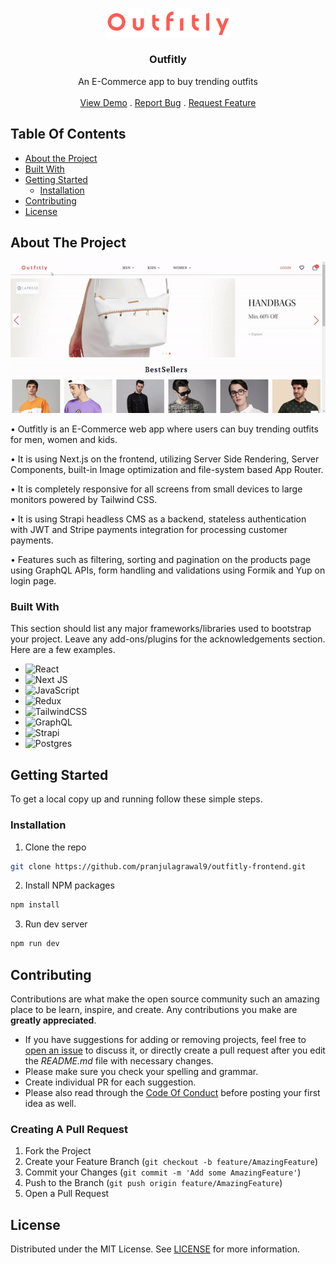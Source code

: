 <br/>
<p align="center">
  <a href="https://github.com/pranjulagrawal9/Outfitly">
    <img src="https://github.com/pranjulagrawal9/outfitly-frontend/blob/main/public/logo.png" alt="Logo" width="200">
  </a>

  <h3 align="center">Outfitly</h3>

  <p align="center">
    An E-Commerce app to buy trending outfits
    <br/>
    <br/>
    <a href="https://outfitly.vercel.app">View Demo</a>
    .
    <a href="https://github.com/pranjulagrawal9/outfitly-frontend/issues">Report Bug</a>
    .
    <a href="https://github.com/pranjulagrawal9/outfitly-frontend/issues">Request Feature</a>
  </p>
</p>



## Table Of Contents

* [About the Project](#about-the-project)
* [Built With](#built-with)
* [Getting Started](#getting-started)
  * [Installation](#installation)
* [Contributing](#contributing)
* [License](#license)

## About The Project

![Screen Shot](https://github.com/pranjulagrawal9/outfitly-frontend/blob/main/Outfitly.gif)

• Outfitly is an E-Commerce web app where users can buy trending
outfits for men, women and kids.

• It is using Next.js on the frontend, utilizing Server Side Rendering,
Server Components, built-in Image optimization and file-system
based App Router.

• It is completely responsive for all screens from small devices to large
monitors powered by Tailwind CSS.

• It is using Strapi headless CMS as a backend, stateless authentication with JWT and Stripe payments integration for processing customer payments.

• Features such as filtering, sorting and pagination on the products
page using GraphQL APIs, form handling and validations using
Formik and Yup on login page.

### Built With

This section should list any major frameworks/libraries used to bootstrap your project. Leave any add-ons/plugins for the acknowledgements section. Here are a few examples.

* ![React](https://img.shields.io/badge/react-%2320232a.svg?style=for-the-badge&logo=react&logoColor=%2361DAFB)
* ![Next JS](https://img.shields.io/badge/Next-black?style=for-the-badge&logo=next.js&logoColor=white)
* ![JavaScript](https://img.shields.io/badge/javascript-%23323330.svg?style=for-the-badge&logo=javascript&logoColor=%23F7DF1E)
* ![Redux](https://img.shields.io/badge/redux-%23593d88.svg?style=for-the-badge&logo=redux&logoColor=white)
* ![TailwindCSS](https://img.shields.io/badge/tailwindcss-%2338B2AC.svg?style=for-the-badge&logo=tailwind-css&logoColor=white)
* ![GraphQL](https://img.shields.io/badge/-GraphQL-E10098?style=for-the-badge&logo=graphql&logoColor=white)
* ![Strapi](https://img.shields.io/badge/strapi-%232E7EEA.svg?style=for-the-badge&logo=strapi&logoColor=white)
* ![Postgres](https://img.shields.io/badge/postgres-%23316192.svg?style=for-the-badge&logo=postgresql&logoColor=white)

## Getting Started

To get a local copy up and running follow these simple steps.

### Installation

1. Clone the repo

```sh
git clone https://github.com/pranjulagrawal9/outfitly-frontend.git
```

2. Install NPM packages

```sh
npm install
```

3. Run dev server

```sh
npm run dev
```

## Contributing

Contributions are what make the open source community such an amazing place to be learn, inspire, and create. Any contributions you make are **greatly appreciated**.
* If you have suggestions for adding or removing projects, feel free to [open an issue](https://github.com/pranjulagrawal9/Outfitly/issues/new) to discuss it, or directly create a pull request after you edit the *README.md* file with necessary changes.
* Please make sure you check your spelling and grammar.
* Create individual PR for each suggestion.
* Please also read through the [Code Of Conduct](https://github.com/pranjulagrawal9/Outfitly/blob/main/CODE_OF_CONDUCT.md) before posting your first idea as well.

### Creating A Pull Request

1. Fork the Project
2. Create your Feature Branch (`git checkout -b feature/AmazingFeature`)
3. Commit your Changes (`git commit -m 'Add some AmazingFeature'`)
4. Push to the Branch (`git push origin feature/AmazingFeature`)
5. Open a Pull Request

## License

Distributed under the MIT License. See [LICENSE](https://github.com/pranjulagrawal9/Outfitly/blob/main/LICENSE.md) for more information.

